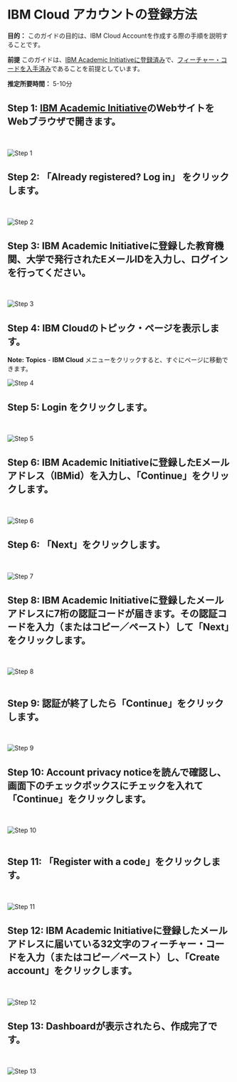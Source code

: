 # IBM Cloud アカウントの登録方法

**目的：** このガイドの目的は、IBM Cloud Accountを作成する際の手順を説明することです。 

**前提** このガイドは、[IBM Academic Initiativeに登録済み](/academic-initiative/how-to/How-to-register-with-the-IBM-Academic-Initiative/readme-ja.md)で、[フィーチャー・コードを入手済み](/academic-initiative/how-to/How-to-request-and-IBM-Cloud-Feature-Code/readme.md)であることを前提としています。

**推定所要時間：** 5-10分

## Step 1: [IBM Academic Initiative](https://ibm.com/academic)のWebサイトをWebブラウザで開きます。
<br />

![Step 1](images/step1.png) 

## Step 2:  「**Already registered? Log in**」 をクリックします。
<br />

![Step 2](images/step2.png) 
 
## Step 3: IBM Academic Initiativeに登録した教育機関、大学で発行されたEメールIDを入力し、ログインを行ってください。
<br />

![Step 3](images/step3.png) 
 
## Step 4: IBM Cloudのトピック・ページを表示します。

**Note:** **Topics** - **IBM Cloud** メニューをクリックすると、すぐにページに移動できます。 
<br />

![Step 4](images/step4.png) 

## Step 5: **Login** をクリックします。
<br />

![Step 5](images/step5.png) 

## Step 6: IBM Academic Initiativeに登録したEメールアドレス（IBMid）を入力し、「**Continue**」をクリックします。
<br />

![Step 6](images/step6.png)   

## Step 6: 「**Next**」をクリックします。
<br />

![Step 7](images/step7.png)  

## Step 8: IBM Academic Initiativeに登録したメールアドレスに7桁の認証コードが届きます。その認証コードを入力（またはコピー／ペースト）して「**Next**」をクリックします。

<br />

![Step 8](images/step8.png)  
 
## Step 9: 認証が終了したら「**Continue**」をクリックします。

<br />

![Step 9](images/step9.png) 
 
## Step 10: Account privacy noticeを読んで確認し、画面下のチェックボックスにチェックを入れて「**Continue**」をクリックします。

<br />

![Step 10](images/step10.png)  
 
## Step 11: 「**Register with a code**」をクリックします。

<br />

![Step 11](images/step11.png)  

## Step 12: IBM Academic Initiativeに登録したメールアドレスに届いている32文字のフィーチャー・コードを入力（またはコピー／ペースト）し、「**Create account**」をクリックします。
<br />

![Step 12](images/step12.png)

## Step 13: Dashboardが表示されたら、作成完了です。
<br />

![Step 13](images/step13.png)